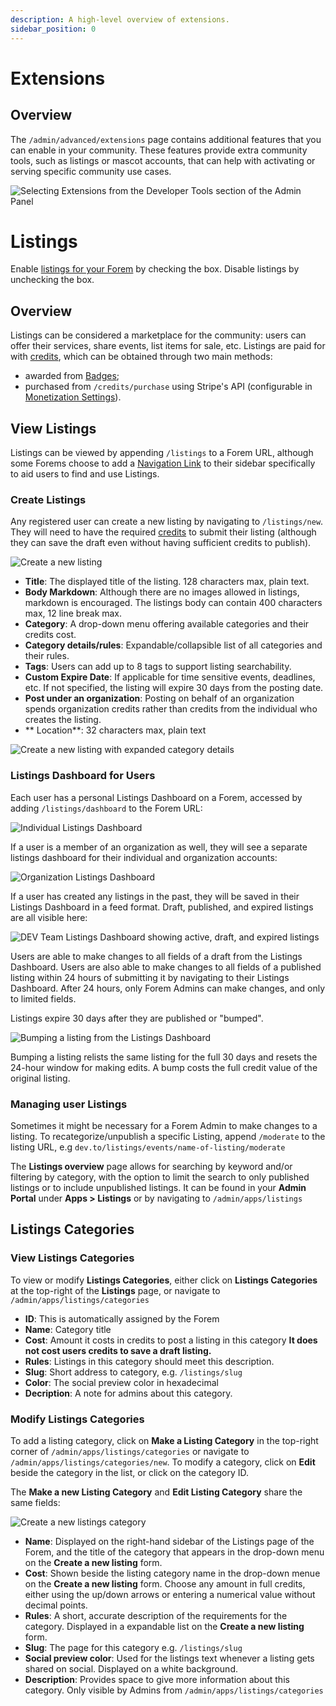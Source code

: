 ```yaml
---
description: A high-level overview of extensions.
sidebar_position: 0
---
```


# Extensions

## Overview

The `/admin/advanced/extensions` page contains additional features that you can enable in your community. These features provide extra community tools, such as listings or mascot accounts, that can help with activating or serving specific community use cases.

![Selecting Extensions from the Developer Tools section of the Admin Panel](https://raw.githubusercontent.com/forem/admin-docs/main/static/img/developerToolsExtensions.png)

# Listings

Enable [listings for your Forem](docs\advanced-customization\extensions.md) by checking the box. Disable listings by unchecking the box.

## Overview

Listings can be considered a marketplace for the community: users can offer their services, share events, list items for sale, etc. Listings are paid for with [credits](https://admin.forem.com/docs/advanced-customization/config/credits), which can be obtained through two main methods:

- awarded from [Badges](https://admin.forem.com/docs/forem-basics/badges);
- purchased from `/credits/purchase` using Stripe's API (configurable in [Monetization Settings](https://admin.forem.com/docs/advanced-customization/config/monetization)).

## View Listings

Listings can be viewed by appending `/listings` to a Forem URL, although some Forems choose to add a [Navigation Link](https://admin.forem.com/docs/advanced-customization/navigation-links) to their sidebar specifically to aid users to find and use Listings.

### Create Listings

Any registered user can create a new listing by navigating to `/listings/new`. They will need to have the required [credits](https://admin.forem.com/docs/advanced-customization/config/credits) to submit their listing (although they can save the draft even without having sufficient credits to publish).

![Create a new listing](https://raw.githubusercontent.com/forem/admin-docs/main/static/img/listingsCreateNew.png)

- **Title**: The displayed title of the listing. 128 characters max, plain text.
- **Body Markdown**: Although there are no images allowed in listings, markdown is encouraged. The listings body can contain 400 characters max, 12 line break max.
- **Category**: A drop-down menu offering available categories and their credits cost.
- **Category details/rules**: Expandable/collapsible list of all categories and their rules.
- **Tags**: Users can add up to 8 tags to support listing searchability.
- **Custom Expire Date**: If applicable for time sensitive events, deadlines, etc. If not specified, the listing will expire 30 days from the posting date.
- **Post under an organization**: Posting on behalf of an organization spends organization credits rather than credits from the individual who creates the listing.
- ** Location**: 32 characters max, plain text

![Create a new listing with expanded category details](https://raw.githubusercontent.com/forem/admin-docs/main/static/img/listingsCreateNewExpandCategories.png)

### Listings Dashboard for Users

Each user has a personal Listings Dashboard on a Forem, accessed by adding `/listings/dashboard` to the Forem URL:

![Individual Listings Dashboard](https://raw.githubusercontent.com/forem/admin-docs/main/static/img/listingsDashboardNoOrg.png)

If a user is a member of an organization as well, they will see a separate listings dashboard for their individual and organization accounts:

![Organization Listings Dashboard](https://raw.githubusercontent.com/forem/admin-docs/main/static/img/listingsDashboardOrg.png)

If a user has created any listings in the past, they will be saved in their Listings Dashboard in a feed format. Draft, published, and expired listings are all visible here:

![DEV Team Listings Dashboard showing active, draft, and expired listings](https://raw.githubusercontent.com/forem/admin-docs/main/static/img/listingsDashboardExpired.png)

Users are able to make changes to all fields of a draft from the Listings Dashboard. Users are also able to make changes to all fields of a published listing within 24 hours of submitting it by navigating to their Listings Dashboard. After 24 hours, only Forem Admins can make changes, and only to limited fields.

Listings expire 30 days after they are published or "bumped".

![Bumping a listing from the Listings Dashboard](https://raw.githubusercontent.com/forem/admin-docs/main/static/img/listingsBump.png)

Bumping a listing relists the same listing for the full 30 days and resets the 24-hour window for making edits. A bump costs the full credit value of the original listing.

### Managing user Listings

Sometimes it might be necessary for a Forem Admin to make changes to a listing. To recategorize/unpublish a specific Listing, append `/moderate` to the listing URL, e.g `dev.to/listings/events/name-of-listing/moderate`

The **Listings overview** page allows for searching by keyword and/or filtering by category, with the option to limit the search to only published listings or to include unpublished listings. It can be found in your **Admin Portal** under **Apps > Listings** or by navigating to `/admin/apps/listings`

## Listings Categories

### View Listings Categories

To view or modify **Listings Categories**, either click on **Listings Categories** at the top-right of the **Listings** page, or navigate to `/admin/apps/listings/categories`

- **ID**: This is automatically assigned by the Forem
- **Name**: Category title
- **Cost**: Amount it costs in credits to post a listing in this category **It does not cost users credits to save a draft listing.**
- **Rules**: Listings in this category should meet this description.
- **Slug**: Short address to category, e.g. `/listings/slug`
- **Color**: The social preview color in hexadecimal
- **Decription**: A note for admins about this category.

### Modify Listings Categories

To add a listing category, click on **Make a Listing Category** in the top-right corner of `/admin/apps/listings/categories` or navigate to `/admin/apps/listings/categories/new`. To modify a category, click on **Edit** beside the category in the list, or click on the category ID.

The **Make a new Listing Category** and **Edit Listing Category** share the same fields:

![Create a new listings category](https://raw.githubusercontent.com/forem/admin-docs/main/static/img/listingsNewCategory.png)

- **Name**: Displayed on the right-hand sidebar of the Listings page of the Forem, and the title of the category that appears in the drop-down menu on the **Create a new listing** form.
- **Cost**: Shown beside the listing category name in the drop-down menue on the **Create a new listing** form. Choose any amount in full credits, either using the up/down arrows or entering a numerical value without decimal points.
- **Rules**: A short, accurate description of the requirements for the category. Displayed in a expandable list on the **Create a new listing** form.
- **Slug**: The page for this category e.g. `/listings/slug`
- **Social preview color**: Used for the listings text whenever a listing gets shared on social. Displayed on a white background.
- **Description**: Provides space to give more information about this category. Only visible by Admins from `/admin/apps/listings/categories`
